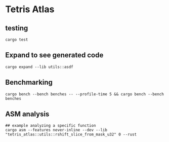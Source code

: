 # Tetris Atlas


## testing

```shell
cargo test
```

## Expand to see generated code

```shell
cargo expand --lib utils::asdf
```

## Benchmarking

```shell
cargo bench --bench benches -- --profile-time 5 && cargo bench --bench benches
```

## ASM analysis

```shell
## example analyzing a specific function
cargo asm --features never-inline --dev --lib "tetris_atlas::utils::rshift_slice_from_mask_u32" 0 --rust
```